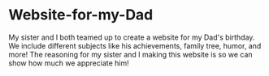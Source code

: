 # Website-for-my-Dad
My sister and I both teamed up to create a website for my Dad's birthday. We include different subjects like his achievements, family tree, humor, and more! The reasoning for my sister and I making this website is so we can show how much we appreciate him!
